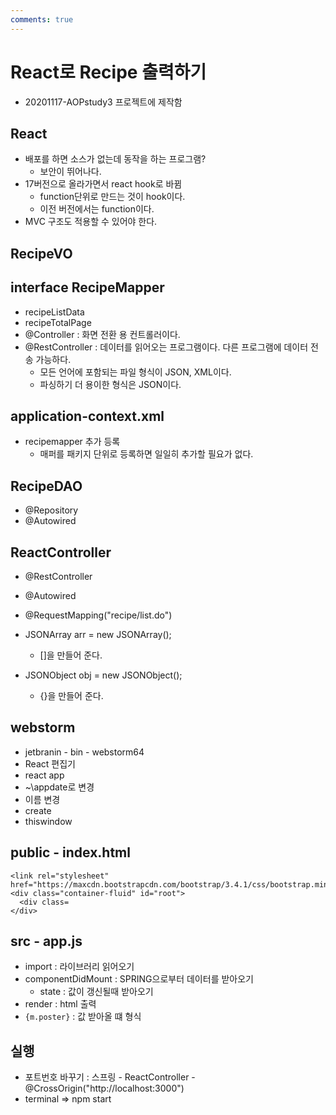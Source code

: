 ```yaml
---
comments: true
---
```


# React로 Recipe 출력하기

- 20201117-AOPstudy3 프로젝트에 제작함

## React
- 배포를 하면 소스가 없는데 동작을 하는 프로그램?
  - 보안이 뛰어나다.
- 17버전으로 올라가면서 react hook로 바뀜
  - function단위로 만드는 것이 hook이다.
  - 이전 버전에서는 function이다.
- MVC 구조도 적용할 수 있어야 한다.

## RecipeVO

## interface RecipeMapper
- recipeListData
- recipeTotalPage
- @Controller : 화면 전환 용 컨트롤러이다.
- @RestController : 데이터를 읽어오는 프로그램이다. 다른 프로그램에 데이터 전송 가능하다.
  - 모든 언어에 포함되는 파일 형식이 JSON, XML이다.
  - 파싱하기 더 용이한 형식은 JSON이다.

## application-context.xml
- recipemapper 추가 등록
  - 매퍼를 패키지 단위로 등록하면 일일히 추가할 필요가 없다.
 
 
## RecipeDAO
- @Repository
- @Autowired

## ReactController
- @RestController
- @Autowired
- @RequestMapping("recipe/list.do")

- JSONArray arr = new JSONArray();  
  - []을 만들어 준다.
- JSONObject obj = new JSONObject();
  - {}을 만들어 준다.
  
## webstorm
- jetbranin - bin - webstorm64
- React 편집기
- react app
- ~\appdate로 변경
- 이름 변경
- create
- thiswindow

## public - index.html

```
<link rel="stylesheet" href="https://maxcdn.bootstrapcdn.com/bootstrap/3.4.1/css/bootstrap.min.css">
<div class="container-fluid" id="root">
  <div class=
</div>
```

## src - app.js
- import : 라이브러리 읽어오기
- componentDidMount : SPRING으로부터 데이터를 받아오기
  - state : 값이 갱신될때 받아오기
- render : html 출력
- `{m.poster}` : 값 받아올 떄 형식

## 실행
- 포트번호 바꾸기 : 스프링 - ReactController - @CrossOrigin("http://localhost:3000")
- terminal => npm start
 
